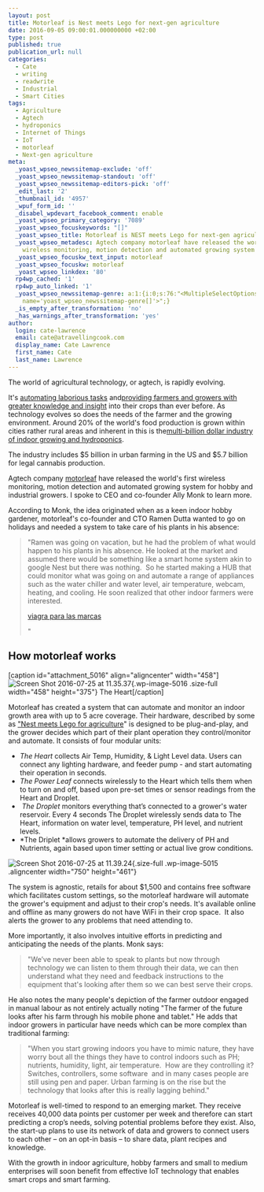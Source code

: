 ```yaml
---
layout: post
title: Motorleaf is Nest meets Lego for next-gen agriculture
date: 2016-09-05 09:00:01.000000000 +02:00
type: post
published: true
publication_url: null
categories:
  - Cate
  - writing
  - readwrite
  - Industrial
  - Smart Cities
tags:
  - Agriculture
  - Agtech
  - hydroponics
  - Internet of Things
  - IoT
  - motorleaf
  - Next-gen agriculture
meta:
  _yoast_wpseo_newssitemap-exclude: 'off'
  _yoast_wpseo_newssitemap-standout: 'off'
  _yoast_wpseo_newssitemap-editors-pick: 'off'
  _edit_last: '2'
  _thumbnail_id: '4957'
  _wpuf_form_id: ''
  _disabel_wpdevart_facebook_comment: enable
  _yoast_wpseo_primary_category: '7089'
  _yoast_wpseo_focuskeywords: "[]"
  _yoast_wpseo_title: Motorleaf is NEST meets Lego for next-gen agriculture
  _yoast_wpseo_metadesc: Agtech company motorleaf have released the world's first
    wireless monitoring, motion detection and automated growing system for growers.
  _yoast_wpseo_focuskw_text_input: motorleaf
  _yoast_wpseo_focuskw: motorleaf
  _yoast_wpseo_linkdex: '80'
  rp4wp_cached: '1'
  rp4wp_auto_linked: '1'
  _yoast_wpseo_newssitemap-genre: a:1:{i:0;s:76:"<MultipleSelectOptions {} for select
    name='yoast_wpseo_newssitemap-genre[]'>";}
  _is_empty_after_transformation: 'no'
  _has_warnings_after_transformation: 'yes'
author:
  login: cate-lawrence
  email: cate@atravellingcook.com
  display_name: Cate Lawrence
  first_name: Cate
  last_name: Lawrence
---
```

The world of agricultural technology, or agtech, is rapidly evolving.

It's [automating laborious
tasks](https://readwrite.com/2016/04/04/iot-makes-smart-wine-agriculture-if4/)
and[providing farmers and growers with greater knowledge and
insight](https://readwrite.com/2016/06/07/can-arables-iot-device-end-world-hunger-vl1/)
into their crops than ever before. As technology evolves so does the
needs of the farmer and the growing environment. Around 20% of the
world's food production is grown within cities rather rural areas and
inherent in this is the[multi-billion dollar industry of indoor growing
and
hydroponics](http://www.prnewswire.com/news-releases/growth-in-the-hydroponics-food-industry-set-to-outpace-global-markets-by-80-241264701.html).

The industry includes \$5 billion in urban farming in the US and \$5.7
billion for legal cannabis production.

Agtech company [motorleaf](http://www.motorleaf.com/) have released the
world's first wireless monitoring, motion detection and automated
growing system for hobby and industrial growers. I spoke to CEO and
co-founder Ally Monk to learn more.

According to Monk, the idea originated when as a keen indoor hobby
gardener, motorleaf's co-founder and CTO Ramen Dutta wanted to go on
holidays and needed a system to take care of his plants in his absence:

> <div class="_4nq6">
>
> "Ramen was going on vacation, but he had the problem of what would
> happen to his plants in his absence. He looked at the market and
> assumed there would be something like a smart home system akin to
> google Nest but there was nothing.  So he started making a HUB that
> could monitor what was going on and automate a range of appliances
> such as the water chiller and water level, air temperature, webcam,
> heating, and cooling. He soon realized that other indoor farmers were
> interested.
> <div id="TYQqUJbBZXNg6Y9NT3" style="width: 230px">
>
> [viagra para las
> marcas](http://www.viagragenericoes24.com/viagra-para-las-marcas/)
>
> </div>
>
> "
>
> </div>

How motorleaf works
-------------------

\[caption id="attachment\_5016" align="aligncenter"
width="458"\]![Screen Shot 2016-07-25 at
11.35.37](rw-import/Screen-Shot-2016-07-25-at-11.35.37.jpg){.wp-image-5016
.size-full width="458" height="375"} The Heart\[/caption\]

Motorleaf has created a system that can automate and monitor an indoor
growth area with up to 5 acre coverage. Their hardware, described by
some as ["Nest meets Lego for
agriculture](https://www.crunchbase.com/organization/motorleaf#/entity)"
is designed to be plug-and-play, and the grower decides which part of
their plant operation they control/monitor and automate. It consists of
four modular units:

-   *The Heart* collects Air Temp, Humidity, & Light Level data. Users
    can connect any lighting hardware, and feeder pump - and start
    automating their operation in seconds.
-   *The Power Leaf* connects wirelessly to the Heart which tells them
    when to turn on and off, based upon pre-set times or sensor readings
    from the Heart and Droplet.
-    *The Droplet* monitors everything that’s connected to a grower's
    water reservoir. Every 4 seconds The Droplet wirelessly sends data
    to The Heart, information on water level, temperature, PH level, and
    nutrient levels.
-   *The Driplet *allows growers to automate the delivery of PH and
    Nutrients, again based upon timer setting or actual live grow
    conditions.

![Screen Shot 2016-07-25 at
11.39.24](rw-import/Screen-Shot-2016-07-25-at-11.39.24.jpg){.size-full
.wp-image-5015 .aligncenter width="750" height="461"}

The system is agnostic, retails for about \$1,500 and contains free
software which facilitates custom settings, so the motorleaf hardware
will automate the grower's equipment and adjust to their crop's needs.
It's available online and offline as many growers do not have WiFi in
their crop space.  It also alerts the grower to any problems that need
attending to.

More importantly, it also involves intuitive efforts in predicting and
anticipating the needs of the plants. Monk says:

<div>

> <div>
>
> "We’ve never been able to speak to plants but now through technology
> we can listen to them through their data, we can then understand what
> they need and feedback instructions to the equipment that's looking
> after them so we can best serve their crops.
>
> </div>

</div>

He also notes the many people's depiction of the farmer outdoor engaged
in manual labour as not entirely actually noting "The farmer of the
future looks after his farm through his mobile phone and tablet." He
adds that indoor growers in particular have needs which can be more
complex than traditional farming:

> <div>
>
> "When you start growing indoors you have to mimic nature, they have
> worry bout all the things they have to control indoors such as PH;
> nutrients, humidity, light, air temperature.  How are they controlling
> it? Switches, controllers, some software  and in many cases people are
> still using pen and paper. Urban farming is on the rise but the
> technology that looks after this is really lagging behind."
>
> </div>

Motorleaf is well-timed to respond to an emerging market. They receive
receives 40,000 data points per customer per week and therefore can
start predicting a crop’s needs, solving potential problems before they
exist. Also, the start-up plans to use its network of data and growers
to connect users to each other – on an opt-in basis – to share data,
plant recipes and knowledge.

With the growth in indoor agriculture, hobby farmers and small to medium
enterprises will soon benefit from effective IoT technology that enables
smart crops and smart farming.
